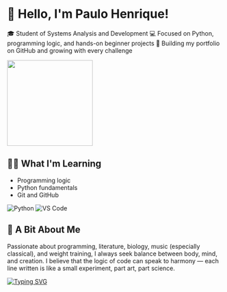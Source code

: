 # 👋 Hello, I'm Paulo Henrique!
🎓 Student of Systems Analysis and Development
💻 Focused on Python, programming logic, and hands-on beginner projects
🚀 Building my portfolio on GitHub and growing with every challenge

<img src="https://media.giphy.com/media/13HgwGsXF0aiGY/giphy.gif" width="200">

## 👨‍💻 What I'm Learning
- Programming logic
- Python fundamentals
- Git and GitHub

![Python](https://img.shields.io/badge/Python-3776AB?style=for-the-badge&logo=python&logoColor=white)
![VS Code](https://img.shields.io/badge/Editor-VS%20Code-blue?style=for-the-badge&logo=visualstudiocode)


## 🧠 A Bit About Me
Passionate about programming, literature, biology, music (especially classical), and weight training, I always seek balance between body, mind, and creation.
I believe that the logic of code can speak to harmony — each line written is like a small experiment, part art, part science.

[![Typing SVG](https://readme-typing-svg.herokuapp.com?size=25&duration=3000&color=00F700&center=true&vCenter=true&lines=Olá!+Sou+Paulo+Henrique;Estudante+de+ADS;Apaixonado+por+Python+🐍)](https://git.io/typing-svg)

